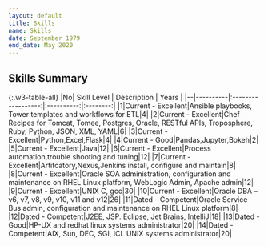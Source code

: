 ```yaml
---
layout: default
title: Skills
name: Skills
date: September 1979
end_date: May 2020
---
```

## Skills Summary

{:.w3-table-all}
|No|  Skill Level |    Description    |    Years    |
|--|----------|:------------------:|:----------:|:--------:|
|1|Current - Excellent|Ansible playbooks, Tower templates and workflows for ETL|4|
|2|Current - Excellent|Chef Recipes for Tomcat, Tomee, Postgres, Oracle, RESTful APIs, Troposphere, Ruby, Python, JSON, XML, YAML|6|
|3|Current - Excellent|Python,Excel,Flask|4|
|4|Current - Good|Pandas,Jupyter,Bokeh|2|
|5|Current - Excellent|Java|12|
|6|Current - Excellent|Process automation,trouble shooting and tuning|12|
|7|Current - Excellent|Artifcatory,Nexus,Jenkins install, configure and maintain|8|
|8|Current - Excellent|Oracle SOA administration, configuration and maintenance on RHEL Linux platform, WebLogic Admin, Apache admin|12|
|9|Current - Excellent|UNIX C, gcc|30|
|10|Current - Excellent|Oracle DBA – v6, v7, v8, v9, v10, v11 and v12|26|
|11|Dated - Competent|Oracle Service Bus admin, configuration and maintenance on RHEL Linux platform|8|
|12|Dated - Competent|J2EE, JSP. Eclipse, Jet Brains, IntelliJ|18|
|13|Dated - Good|HP-UX and redhat linux systems administrator|20|
|14|Dated - Competent|AIX, Sun, DEC, SGI, ICL UNIX systems administrator|20|

